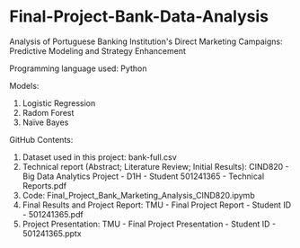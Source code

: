 # Final-Project-Bank-Data-Analysis

Analysis of Portuguese Banking Institution's Direct Marketing Campaigns: Predictive Modeling and Strategy Enhancement

Programming language used: Python

Models:
1. Logistic Regression
2. Radom Forest
3. Naïve Bayes

GitHub Contents:
1. Dataset used in this project: bank-full.csv
2. Technical report (Abstract; Literature Review; Initial Results): CIND820 - Big Data Analytics Project - D1H - Student 501241365 - Technical Reports.pdf
3. Code: Final_Project_Bank_Marketing_Analysis_CIND820.ipymb
4. Final Results and Project Report: TMU - Final Project Report - Student ID - 501241365.pdf
5. Project Presentation: TMU - Final Project Presentation - Student ID - 501241365.pptx
